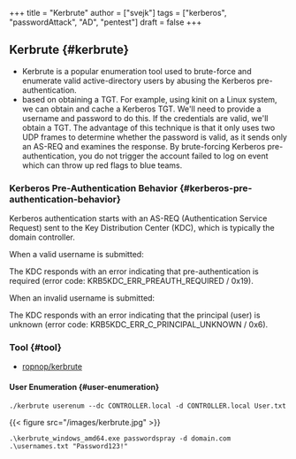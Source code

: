 +++
title = "Kerbrute"
author = ["svejk"]
tags = ["kerberos", "passwordAttack", "AD", "pentest"]
draft = false
+++

## Kerbrute {#kerbrute}

-   Kerbrute is a popular enumeration tool used to brute-force and enumerate valid active-directory users by abusing the Kerberos pre-authentication.
-   based on obtaining a TGT. For example, using kinit on a Linux system, we can obtain and cache a Kerberos TGT. We'll need to provide a username and password to do this. If the credentials are valid, we'll obtain a TGT. The advantage of this technique is that it only uses two UDP frames to determine whether the password is valid, as it sends only an AS-REQ and examines the response. By brute-forcing Kerberos pre-authentication, you do not trigger the account failed to log on event which can throw up red flags to blue teams.


### Kerberos Pre-Authentication Behavior {#kerberos-pre-authentication-behavior}

Kerberos authentication starts with an AS-REQ (Authentication Service Request) sent to the Key Distribution Center (KDC), which is typically the domain controller.

When a valid username is submitted:

The KDC responds with an error indicating that pre-authentication is required (error code: KRB5KDC_ERR_PREAUTH_REQUIRED / 0x19).

When an invalid username is submitted:

The KDC responds with an error indicating that the principal (user) is unknown (error code: KRB5KDC_ERR_C_PRINCIPAL_UNKNOWN / 0x6).


### Tool {#tool}

-   [ropnop/kerbrute](https://github.com/ropnop/kerbrute/releases)


#### User Enumeration {#user-enumeration}

```shell { linenos=true, linenostart=1 }
./kerbrute userenum --dc CONTROLLER.local -d CONTROLLER.local User.txt
```

{{< figure src="/images/kerbrute.jpg" >}}

```shell { linenos=true, linenostart=1 }
.\kerbrute_windows_amd64.exe passwordspray -d domain.com .\usernames.txt "Password123!"
```

